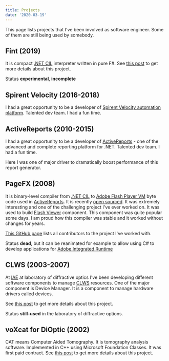 ```yaml
---
title: Projects
date: '2020-03-19'
---
```


This page lists projects that I've been involved as software engineer.
Some of them are still being used by somebody.

## Fint (2019)

It is compact [.NET CIL](https://en.wikipedia.org/wiki/Common_Intermediate_Language) interpreter written in pure F#.
See [this post](/fint) to get more details about this project.

Status **experimental**, **incomplete**

## Spirent Velocity (2016-2018)

I had a great opportunity to be a developer of [Spirent Velocity automation platform](https://www.spirent.com/products/lab-as-a-service-automation-velocity). Talented dev team. I had a fun time.

## ActiveReports (2010-2015)

I had a great opportunity to be a developer of [ActiveReports](https://www.grapecity.com/activereports) - one of the advanced and complete reporting platform for .NET. Talented dev team. I had a fun time.

Here I was one of major driver to dramatically boost performance of this report generator.

## PageFX (2008)

It is binary-level compiler from [.NET CIL](https://en.wikipedia.org/wiki/Common_Intermediate_Language) to [Adobe Flash Player VM](https://www.adobe.com/content/dam/acom/en/devnet/pdf/avm2overview.pdf) byte code used in [ActiveReports](https://www.grapecity.com/activereports).
It is recently [open sourced](/flash-viewer-story).
It was extremely interesting and one of the challenging project I've ever worked on.
It was used to build [Flash Viewer](http://help.grapecity.com/activereports/webhelp/Legacy/ActiveReports6/topic124.html) component. This component was quite popular some days.
I am proud how this compiler was stable and it worked without changes for years.

[This GitHub page](https://github.com/GrapeCity/pagefx) lists all contributors to the project I've worked with.

Status **dead**, but it can be reanimated for example to allow using C# to develop applications for [Adobe Integrated Runtime](https://get.adobe.com/air/)

## CLWS (2003-2007)

At [IAE](https://www.iae.nsk.su/en/) at laboratory of diffractive optics I've been developing different software components to manage [CLWS](http://denktech.com/img/pclws300.jpg) resources. One of the major component is Device Manager. It is a component to manage hardware drivers called devices.

See [this post](/clws) to get more details about this project.

Status **still-used** in the laboratory of diffractive options.

## voXcat for DiOptic (2002)

CAT means Computer Aided Tomography. It is tomography analysis software.
Implemented in C++ using Microsoft Foundation Classes.
It was first paid contract.
See [this post](/voxcat) to get more details about this project.
